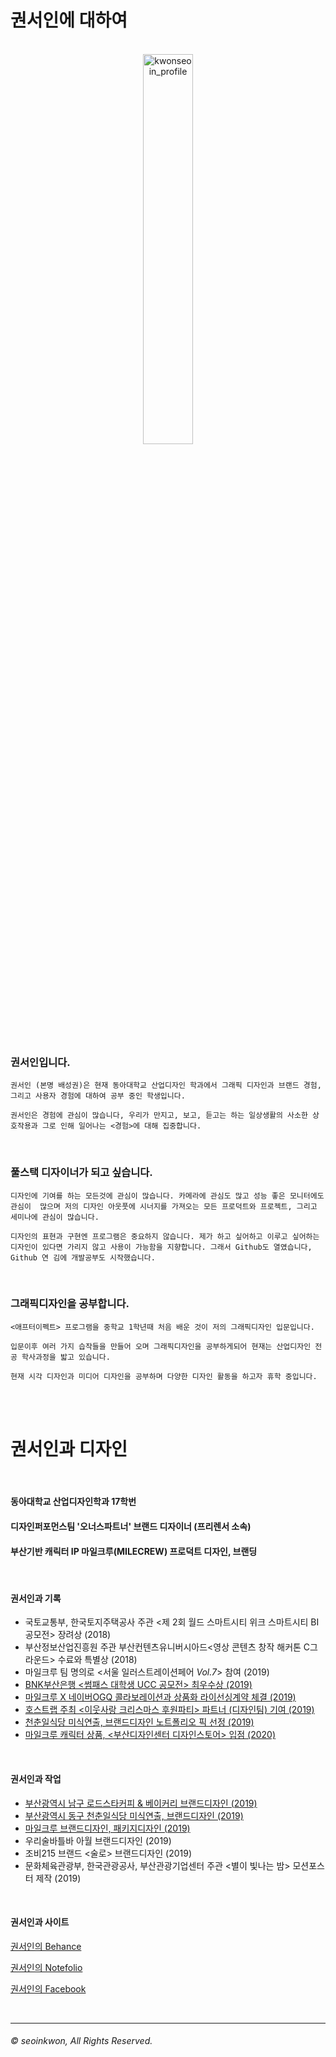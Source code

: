 
# 권서인에 대하여



<br>

<center><img src="https://user-images.githubusercontent.com/59531320/71925402-4fcec480-31d4-11ea-9668-45674c39b1a6.jpg" width="40%" height="40%" title="권서인의 초상  (2020, 캔버스에 유채)" alt="kwonseoin_profile"></img></center>
<br>



### 권서인입니다.

`권서인 (본명 배성권)은 현재 동아대학교 산업디자인 학과에서 그래픽 디자인과 브랜드 경험, 그리고 사용자 경험에 대하여 공부 중인 학생입니다.`

`권서인은 경험에 관심이 많습니다, 우리가 만지고, 보고, 듣고는 하는 일상생활의 사소한 상호작용과 그로 인해 일어나는 <경험>에 대해 집중합니다.`

<br>

### 풀스택 디자이너가 되고 싶습니다.

`디자인에 기여를 하는 모든것에 관심이 많습니다. 카메라에 관심도 많고 성능 좋은 모니터에도 관심이  많으며 저의 디자인 아웃풋에 시너지를 가져오는 모든 프로덕트와 프로젝트, 그리고 세미나에 관심이 많습니다.`

`디자인의 표현과 구현엔 프로그램은 중요하지 않습니다. 제가 하고 싶어하고 이루고 싶어하는 디자인이 있다면 가리지 않고 사용이 가능함을 지향합니다. 그래서 Github도 열였습니다, Github 연 김에 개발공부도 시작했습니다.`


 <br>

### 그래픽디자인을 공부합니다.

`<애프터이펙트> 프로그램을 중학교 1학년때 처음 배운 것이 저의 그래픽디자인 입문입니다.`

`입문이후 여러 가지 습작들을 만들어 오며 그래픽디자인을 공부하게되어
현재는 산업디자인 전공 학사과정을 밟고 있습니다.`

`현재 시각 디자인과 미디어 디자인을 공부하며
다양한 디자인 활동을 하고자 휴학 중입니다.`

<br>
<br>


# 권서인과 디자인

<br>

#### 동아대학교 산업디자인학과 17학번

#### 디자인퍼포먼스팀 '오너스파트너' **브랜드 디자이너** (프리렌서 소속)

#### 부산기반 캐릭터 IP 마일크루(MILECREW) **프로덕트 디자인, 브랜딩**

<br>


#### 권서인과 기록

  * 국토교통부, 한국토지주택공사 주관 <제 2회 월드 스마트시티 위크 스마트시티 BI 공모전>  장려상 (2018)
  * 부산정보산업진흥원 주관 부산컨텐츠유니버시아드<영상 콘텐츠 창작 해커톤 C그라운드> 수료와 특별상 (2018)
  * 마일크루 팀 명의로 <서울 일러스트레이션페어 *Vol.7*> 참여 (2019)
  * [BNK부산은행 <썸패스 대학생 UCC 공모전> 최우수상 (2019)](https://youtu.be/S20EcAVuHNs)
  * [마일크루 X 네이버OGQ 콜라보레이션과 상품화 라이선싱계약 체결 (2019)](https://smartstore.naver.com/ptsstore)
  * [호스트랩 주최 <이웃사랑 크리스마스 후원파티> 파트너 (디자인팀) 기여 (2019)](https://www.facebook.com/HOSTLAB.kr)
  * [천춘일식당 미식연출, 브랜드디자인 노트폴리오 픽 선정 (2019)](https://notefolio.net/seonqwer/154791)
  * [마일크루 캐릭터 상품, <부산디자인센터 디자인스토어> 입점 (2020)](https://www.instagram.com/p/B6SJ1PJnHWp/?utm_source=ig_web_button_share_sheet)


  <br>


#### 권서인과 작업

  * [부산광역시 남구 로드스타커피 & 베이커리 브랜드디자인 (2019)](https://www.behance.net/gallery/81270285/ROADSTAR-COFFEE-BRANDING)
  * [부산광역시 동구 천춘일식당 미식연출, 브랜드디자인 (2019)](https://www.behance.net/gallery/87072875/-%28Cheon-Chunill-Dining-Branding%29)
  * [마일크루 브랜드디자인, 패키지디자인 (2019)](https://www.instagram.com/milecrew/)
  * 우리술바틀바 아월 브랜드디자인 (2019)
  * 조비215 브랜드 <술로> 브랜드디자인 (2019)
  * 문화체육관광부, 한국관광공사, 부산관광기업센터 주관 <별이 빛나는 밤> 모션포스터 제작 (2019)

<br>


#### 권서인과 사이트

[권서인의 Behance](https://www.behance.net/pepper653910e4)

[권서인의 Notefolio](https://notefolio.net/seonqwer)

[권서인의 Facebook](fb.com/seonqwer)



<br>

<hr>

###### © seoinkwon, All Rights Reserved.

<br>

